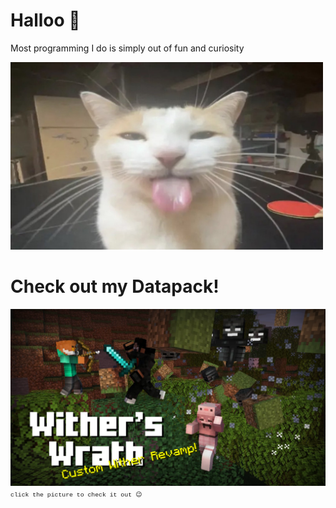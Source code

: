 <h1>Halloo 👋</h1>

Most programming I do is simply out of fun and curiosity

<img style="width:500px;height:300px;" src="cat.jpg" alt="cat">




<h1>Check out my Datapack!</h1>

 [![datapack](WW.png)](https://modrinth.com/datapack/witherswrath/)
<span style="font-family: 'Courier'; font-size: 0.7em;"> click the picture to check it out 😉 <span>

